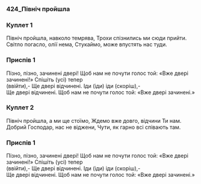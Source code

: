 ### 424_Північ пройшла
### Куплет 1
Північ пройшла, навколо темрява, Трохи спізнились ми сюди прийти. <br/>Світло погасло, олії нема, Стукаймо, може впустять нас туди.
### Приспів 1
Пізно, пізно, зачинені двері! Щоб нам не почути голос той: «Вже двері зачинені!» Спішіть (усі) тепер <br/>(ввійти),- Ще двері відчинені. Іди (іди) іди (скоріш),-<br/>Ще двері відчинені. Щоб нам не почути голос той: «Вже двері зачинені.»
### Куплет 2
Північ пройшла, а ми ще стоїмо, Ждемо вже довго, відчини Ти нам. <br/>Добрий Господар, нас не віджени, Чути, як гарно всі співають там.
### Приспів 1
Пізно, пізно, зачинені двері! Щоб нам не почути голос той: «Вже двері зачинені!» Спішіть (усі) тепер <br/>(ввійти),- Ще двері відчинені. Іди (іди) іди (скоріш),-<br/>Ще двері відчинені. Щоб нам не почути голос той: «Вже двері зачинені.»
